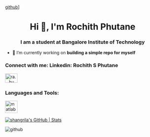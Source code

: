 [github](https://img.shields.io/badge/GitHub-000000?style=for-the-badge&logo=GitHub&logoColor=white)]
<h1 align="center">Hi 👋, I'm Rochith Phutane</h1>
<h3 align="center">I am a student at Bangalore Institute of Technology</h3>

- 🔭 I’m currently working on **building a simple repo for myself**

<h3 align="left">Connect with me: Linkedin: Rochith S Phutane</h3>
<p align="left">
<a href="https://instagram.com/ra._.hu" target="blank"><img align="center" src="https://raw.githubusercontent.com/rahuldkjain/github-profile-readme-generator/master/src/images/icons/Social/instagram.svg" alt="ra._.hu" height="30" width="40" /></a>
</p>

<h3 align="left">Languages and Tools:</h3>
<p align="left"> <a href="https://www.mathworks.com/" target="_blank" rel="noreferrer"> <img src="https://upload.wikimedia.org/wikipedia/commons/2/21/Matlab_Logo.png" alt="matlab" width="40" height="40"/> </a> </p>

[![shangrila's GitHub | Stats](https://stats.quine.sh/shangrila/github?theme=dark)](http://localhost:3000?utm_source=widgets&utm_campaign=shangrila)

![github](https://img.shields.io/badge/GitHub-000000?style=for-the-badge&logo=GitHub&logoColor=white)
